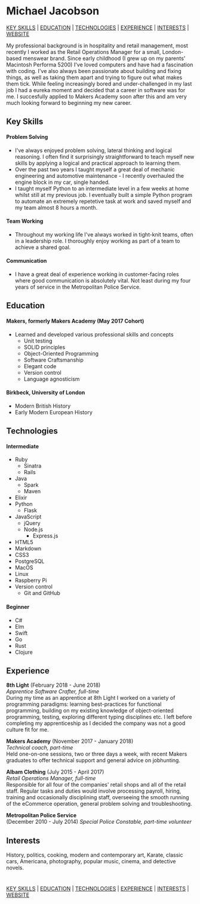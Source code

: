 # Michael Jacobson

[KEY SKILLS](#key-skills) | [EDUCATION](#education) | [TECHNOLOGIES](#technologies) | [EXPERIENCE](#experience) | [INTERESTS](#interests) | <a href="http://www.michaeljacobson.co.uk"/>WEBSITE</a>

My professional background is in hospitality and retail management, most recently I worked as the Retail Operations Manager for a small, London-based menswear brand. Since early childhood (I grew up on my parents' Macintosh Performa 5200) I've loved computers and have had a fascination with coding. I've also always been passionate about building and fixing things, as well as taking them apart and trying to figure out what makes them tick. While feeling increasingly bored and under-challenged in my last job I had a eureka moment and decided that a career in software was for me. I succesfully applied to Makers Academy soon after this and am very much looking forward to beginning my new career.


## Key Skills

#### Problem Solving

- I've always enjoyed problem solving, lateral thinking and logical reasoning. I often find it surprisingly straightforward to teach myself new skills by applying a logical and practical approach to learning them.
- Over the past two years I taught myself a great deal of mechanic engineering and automotive maintenance - I recently overhauled the engine block in my car, single handed.
- I taught myself Python to an intermediate level in a few weeks at home whilst still at my previous job. I eventually built a simple Python program to automate an extremely repetetive task at work and saved myself and my team almost 8 hours a month.

#### Team Working

- Throughout my working life I've always worked in tight-knit teams, often in a leadership role. I thoroughly enjoy working as part of a team to achieve a shared goal.

#### Communication

- I have a great deal of experience working in customer-facing roles where good communication is absolutely vital. Not least during my four years of service in the Metropolitan Police Service.


## Education

#### Makers, formerly Makers Academy (May 2017 Cohort)

- Learned and developed various professional skills and concepts
  - Unit testing
  - SOLID principles
  - Object-Oriented Programming
  - Software Craftsmanship
  - Elegant code
  - Version control
  - Language agnosticism

#### Birkbeck, University of London

- Modern British History
- Early Modern European History

## Technologies

#### Intermediate
- Ruby
  - Sinatra
  - Rails
- Java
  - Spark
  - Maven
- Elixir
- Python
  - Flask
- JavaScript
  - jQuery
  - Node.js
    - Express.js
- HTML5
- Markdown
- CSS3
- PostgreSQL
- MacOS
- Linux
- Raspberry Pi
- Version control
  - Git and GitHub

#### Beginner
- C#
- Elm
- Swift
- Go
- Rust
- Clojure


## Experience

**8th Light** (February 2018 - June 2018)<br>
*Apprentice Software Crafter, full-time*<br>
During my time as an apprentice at 8th Light I worked on a variety of programming paradigms: learning best-practices for functional programming, building on my existing knowledge of object-oriented programming, testing, exploring different typing disciplines etc. I left before completing my apprenticeship as I decided the company was not a good culture fit for me.

**Makers Academy** (November 2017 - January 2018)<br>
*Technical coach, part-time*<br>
Held one-on-one sessions, two or three days a week, with recent Makers graduates to offer technical support and general advice on jobhunting.

**Albam Clothing** (July 2015 - April 2017)</br>
*Retail Operations Manager, full-time*</br>
Responsible for all four of the companies' retail shops and all of the retail staff. Regular tasks and duties would involve
processing payroll, hiring, training and occasionally disciplining staff, overseeing the smooth running of the eCommerce operation, general problem solving and troubleshooting.

**Metropolitan Police Service**</br> (December 2010 - July 2014)
*Special Police Constable, part-time volunteer*


## Interests

History, politics, cooking, modern and contemporary art, Karate, 
classic cars, Americana, photography, popular music, cinema, and detective novels.

#

[KEY SKILLS](#key-skills) | [EDUCATION](#education) | [TECHNOLOGIES](#technologies) | [EXPERIENCE](#experience) | [INTERESTS](#interests) | <a href="http://www.michaeljacobson.co.uk"/>WEBSITE</a>
